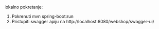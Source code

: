 lokalno pokretanje:

1. Pokrenuti mvn spring-boot:run
2. Pristupiti swagger apiju na http://localhost:8080/webshop/swagger-ui/